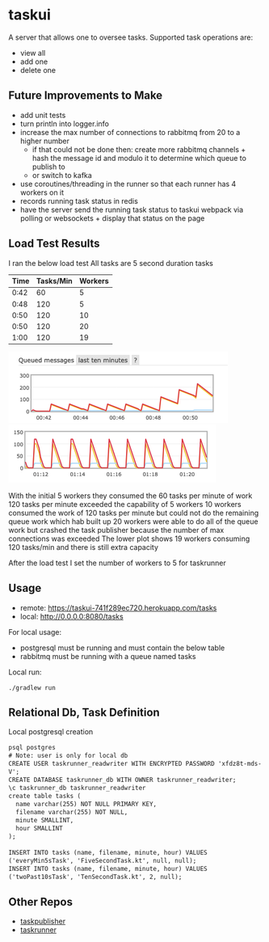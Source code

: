 # taskui
A server that allows one to oversee tasks.
Supported task operations are:
- view all
- add one
- delete one

## Future Improvements to Make
- add unit tests
- turn println into logger.info
- increase the max number of connections to rabbitmq from 20 to a higher number
  - if that could not be done then: create more rabbitmq channels + hash the message id and modulo it to determine which queue to publish to
  - or switch to kafka
- use coroutines/threading in the runner so that each runner has 4 workers on it
- records running task status in redis
- have the server send the running task status to taskui webpack via polling or websockets + display that status on the page

## Load Test Results
I ran the below load test
All tasks are 5 second duration tasks

| Time | Tasks/Min | Workers |
|------|-----------|---------|
| 0:42 | 60        | 5       |
| 0:48 | 120       | 5       |
| 0:50 | 120       | 10      |
| 0:50 | 120       | 20      |
| 1:00 | 120       | 19      |

![alt text](load_test_images/5.51_pm.png "Title")
![alt text](load_test_images/6.21_pm.png "Title")

With the initial 5 workers they consumed the 60 tasks per minute of work
120 tasks per minute exceeded the capability of 5 workers
10 workers consumed the work of 120 tasks per minute but could not do the remaining queue work which hab built up
20  workers were able to do all of the queue work but crashed the task publisher because the number of max connections was exceeded
The lower plot shows 19 workers consuming 120 tasks/min and there is still extra capacity

After the load test I set the number of workers to 5 for taskrunner

## Usage
- remote: https://taskui-741f289ec720.herokuapp.com/tasks
- local: http://0.0.0.0:8080/tasks

For local usage:
- postgresql must be running and must contain the below table
- rabbitmq must be running with a queue named tasks

Local run:
```
./gradlew run
```


## Relational Db, Task Definition
Local postgresql creation
```
psql postgres
# Note: user is only for local db
CREATE USER taskrunner_readwriter WITH ENCRYPTED PASSWORD 'xfdz8t-mds-V';
CREATE DATABASE taskrunner_db WITH OWNER taskrunner_readwriter;
\c taskrunner_db taskrunner_readwriter
create table tasks (
  name varchar(255) NOT NULL PRIMARY KEY,
  filename varchar(255) NOT NULL,
  minute SMALLINT,
  hour SMALLINT
);

INSERT INTO tasks (name, filename, minute, hour) VALUES ('everyMin5sTask', 'FiveSecondTask.kt', null, null);
INSERT INTO tasks (name, filename, minute, hour) VALUES ('twoPast10sTask', 'TenSecondTask.kt', 2, null);
```

## Other Repos
- [taskpublisher](https://github.com/spacether/taskrunner_taskpublisher)
- [taskrunner](https://github.com/spacether/taskrunner_taskrunner)